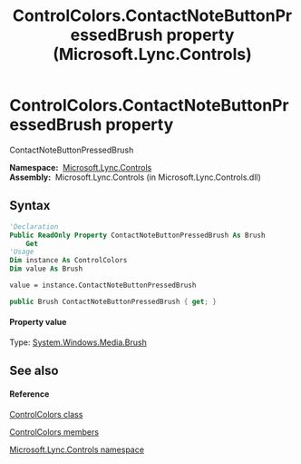 ﻿---
title: ControlColors.ContactNoteButtonPressedBrush property  (Microsoft.Lync.Controls)
TOCTitle: 'ContactNoteButtonPressedBrush property '
ms:assetid: P:Microsoft.Lync.Controls.ControlColors.ContactNoteButtonPressedBrush_DI_3_UC_OCS14MrefLyncWPF
ms:mtpsurl: https://msdn.microsoft.com/en-us/library/microsoft.lync.controls.controlcolors.contactnotebuttonpressedbrush_di_3_uc_ocs14mreflyncwpf(v=office.15)
ms:contentKeyID: 48595000
ms.date: 07/28/2014
mtps_version: v=office.15
f1_keywords:
- Microsoft.Lync.Controls.ControlColors.ContactNoteButtonPressedBrush
dev_langs:
- CSharp
- JScript
- VB
- other
---

# ControlColors.ContactNoteButtonPressedBrush property

ContactNoteButtonPressedBrush

**Namespace:**  [Microsoft.Lync.Controls](microsoft-lync-controls-namespace_1.md)  
**Assembly:**  Microsoft.Lync.Controls (in Microsoft.Lync.Controls.dll)

## Syntax

``` vb
'Declaration
Public ReadOnly Property ContactNoteButtonPressedBrush As Brush
    Get
'Usage
Dim instance As ControlColors
Dim value As Brush

value = instance.ContactNoteButtonPressedBrush
```

``` csharp
public Brush ContactNoteButtonPressedBrush { get; }
```

#### Property value

Type: [System.Windows.Media.Brush](http://msdn2.microsoft.com/en-us/library/ms634880)  

## See also

#### Reference

[ControlColors class](controlcolors-class-microsoft-lync-controls_1.md)

[ControlColors members](controlcolors-members-microsoft-lync-controls_1.md)

[Microsoft.Lync.Controls namespace](microsoft-lync-controls-namespace_1.md)

